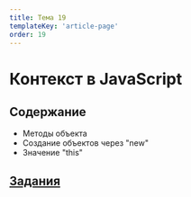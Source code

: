 ```yaml
---
title: Тема 19
templateKey: 'article-page'
order: 19
---
```

# Контекст в JavaScript

## Содержание

-   <gatsby-link to="/externals/topic19_frameworks/js-context#методы-объекта">Методы объекта</gatsby-link>
-   <gatsby-link to="/externals/topic19_frameworks/js-context#создание-объектов-через-new">Создание объектов через "new"</gatsby-link>
-   <gatsby-link to="/externals/topic19_frameworks/js-context#значение-this">Значение "this"</gatsby-link>

## [Задания](https://github.com/WebPurple/external-courses/tree/master/src/ex14_js-context/README.md)
